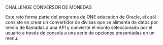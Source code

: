 CHALLENGE CONVERSOR DE MONEDAS

Este reto forma parte del programa de ONE education de Oracle, el cuál consiste en crear un convertidor de divisas que se alimenta de datos por medio de llamadas a una API y convierte el monto seleccionado por el usuario a través de consola a una serie de opciones presentadas en un menú.
